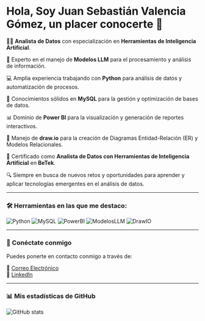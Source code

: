 # Hola, Soy Juan Sebastián Valencia Gómez, un placer conocerte 👋

👨‍💻 **Analista de Datos** con especialización en **Herramientas de Inteligencia Artificial**.

🤖 Experto en el manejo de **Modelos LLM** para el procesamiento y análisis de información.

💻 Amplia experiencia trabajando con **Python** para análisis de datos y automatización de procesos.

🧠 Conocimientos sólidos en **MySQL** para la gestión y optimización de bases de datos.

📊 Dominio de **Power BI** para la visualización y generación de reportes interactivos.

📝 Manejo de **draw.io** para la creación de Diagramas Entidad-Relación (ER) y Modelos Relacionales.

📜 Certificado como **Analista de Datos con Herramientas de Inteligencia Artificial** en **BeTek**.  

🔍 Siempre en busca de nuevos retos y oportunidades para aprender y aplicar tecnologías emergentes en el análisis de datos.  

---

### 🛠️ Herramientas en las que me destaco:
![Python](https://img.shields.io/badge/Lenguaje-Python-blue)
![MySQL](https://img.shields.io/badge/Bases%20de%20Datos-MySQL-orange)
![PowerBI](https://img.shields.io/badge/Visualizaci%C3%B3n%20de%20Datos-Power%20BI-yellow)
![ModelosLLM](https://img.shields.io/badge/Inteligencia%20Artificial-Modelos%20LLM-green)
![DrawIO](https://img.shields.io/badge/Diagramas%20ER%20y%20Modelos%20Relacionales-draw.io-blue)

---

### 🤝 Conéctate conmigo

Puedes ponerte en contacto conmigo a través de:

📧 [Correo Electrónico](mailto:juansebastianvalenciagomez280@gmail.com)  
💼 [LinkedIn](https://www.linkedin.com/in/juan-valencia-analisisdedatos/)  

---

### 📊 Mis estadísticas de GitHub

![GitHub stats](https://github-readme-stats.vercel.app/api?username=juanvalencia2301&show_icons=true&theme=gruvbox)
